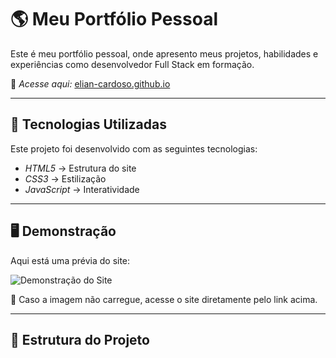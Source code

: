 # 🌎 Meu Portfólio Pessoal  

Este é meu portfólio pessoal, onde apresento meus projetos, habilidades e experiências como desenvolvedor Full Stack em formação.  

🔗 *Acesse aqui:* [elian-cardoso.github.io](https://elian-cardoso.github.io/)  

---

## 🚀 Tecnologias Utilizadas  

Este projeto foi desenvolvido com as seguintes tecnologias:  

- *HTML5* → Estrutura do site  
- *CSS3* → Estilização  
- *JavaScript* → Interatividade  

---

## 🖥️ Demonstração  

Aqui está uma prévia do site:  

![Demonstração do Site](URL_DA_IMAGEM)  

📌 Caso a imagem não carregue, acesse o site diretamente pelo link acima.  

---

## 📂 Estrutura do Projeto
